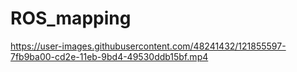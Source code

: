 # ROS_mapping
https://user-images.githubusercontent.com/48241432/121855597-7fb9ba00-cd2e-11eb-9bd4-49530ddb15bf.mp4
